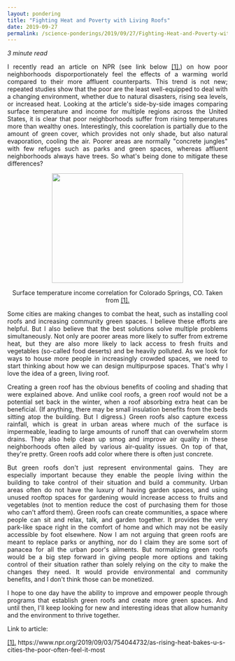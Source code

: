 ```yaml
---
layout: pondering
title: "Fighting Heat and Poverty with Living Roofs"
date: 2019-09-27
permalink: /science-ponderings/2019/09/27/Fighting-Heat-and-Poverty-with-Living-Roofs
---
```


<em>3 minute read</em>

<p align="justify">I recently read an article on NPR (see link below <a href="https://www.npr.org/2019/09/03/754044732/as-rising-heat-bakes-u-s-cities-the-poor-often-feel-it-most">[1].</a>) on how poor neighborhoods disporportionately feel the effects of 
a warming world compared to their more affluent
counterparts. This trend is not new; repeated studies show that the poor are the least well-equipped to deal with a changing environment,
whether due to natural disasters, rising sea levels, or increased heat. Looking at the article's side-by-side images comparing surface 
temperature and income for multiple regions across the United States, it is clear that poor neighborhoods suffer from rising temperatures more 
than wealthy ones. Interestingly, this coorelation is partially due to the amount of green cover, which provides not only shade, but also 
natural evaporation, cooling the air. Poorer areas are normally "concrete jungles" with few refuges such as parks and green spaces,
whereas affluent neighborhoods always have trees. So what's being done to mitigate these differences?</p>

<figure><center><img src="https://rebeccapwong.github.io/images/heat_income_correlation.png" style="width: 300px; height: 250px"/></center></figure>
<figcaption><center>Surface temperature income correlation for Colorado Springs, CO. Taken from <a href="https://www.npr.org/2019/09/03/754044732/as-rising-heat-bakes-u-s-cities-the-poor-often-feel-it-most">[1].</a></center></figcaption>

<p></p>
<p align="justify">Some cities are making changes to combat the heat, such as installing cool roofs and increasing community green spaces.
I believe these efforts are helpful. But I also believe that the best solutions solve multiple problems simultaneously. Not only are poorer
areas more likely to suffer from extreme heat, but they are also more likely to lack access to fresh fruits and vegetables (so-called food
deserts) and be heavily polluted. As we look for ways to house more people in increasingly crowded spaces, we need to start thinking
about how we can design multipurpose spaces. That's why I love the idea of a green, living roof.</p>

<p align="justify">Creating a green roof has the obvious benefits of cooling and shading that were explained above. And unlike cool roofs,
a green roof would not be a potential set back in the winter, when a roof absorbing extra heat can be beneficial. 
(If anything, there may be small insulation benefits
from the beds sitting atop the building. But I digress.) Green roofs also capture excess rainfall, which is great in urban areas where
much of the surface is impermeable, leading to large amounts of runoff that can overwhelm storm drains. They also help clean up smog
and improve air quality in these neighborhoods often ailed by various air-quality issues. On top of that, they're pretty. Green roofs add color
where there is often just concrete.</p>

<p align="justify">But green roofs don't just represent environmental gains. They are especially important because they enable the people living within the 
building to take control of their situation and build a community. Urban areas often do not have the luxury of having garden spaces,
and using unused rooftop spaces for gardening would increase access to fruits and vegetables (not to mention reduce the cost of purchasing
them for those who can't afford them). Green roofs can create communities, a space where people can sit and relax, talk, and garden together. 
It provides the very park-like space right in the comfort of home and which may not be easily accessible by foot elsewhere.
Now I am not arguing that green roofs are meant to replace parks or anything, nor do I claim they are some sort of panacea for all the 
urban poor's ailments. But normalizing green roofs would be a big step forward in giving people more options and taking control
of their situation rather than solely relying on the 
city to make the changes they need. It would provide environmental and community benefits, and I don't think those can be monetized.</p>

<p align="justify">I hope to one day have the ability to improve and empower people through programs that establish green roofs and 
create more green spaces. And until then, I'll keep looking for new and interesting ideas that allow humanity and the environment
to thrive together.</p>

<p>Link to article:</p>
<p><a href="https://www.npr.org/2019/09/03/754044732/as-rising-heat-bakes-u-s-cities-the-poor-often-feel-it-most">[1].</a> https://www.npr.org/2019/09/03/754044732/as-rising-heat-bakes-u-s-cities-the-poor-often-feel-it-most</p>

